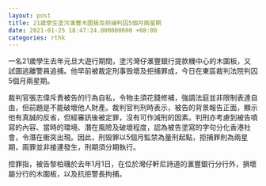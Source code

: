 ```yaml
---
layout: post
title: 21歲學生塗污滙豐木圍板及拒捕判囚5個月兩星期
date: 2021-01-25 18:47:24.000000000 +08:00
categories: rthk
---
```


一名21歲學生去年元旦大遊行期間，塗污灣仔滙豐銀行提款機中心的木圍板，又試圖逃離警員追捕。他早前被裁定刑事毁壞及拒捕罪成，今日在東區裁判法院判囚5個月兩星期。

裁判官張志偉斥責被告的行為自私，令物主須花錢修補，強調法庭並非限制表達自由，但前題是不能破壞他人財產。裁判官判刑時表示，被告的背景報告正面，顯示他有真誠的反省，但經審訊後被定罪，沒有可作減刑的因素。判刑亦考慮到被告噴寫的內容、當時的環境、潛在風險及破壞程度，認為被告塗寫的字句分化香港社會，令潛在衝突出現。因此，刑毁罪以5個月監禁為量刑起點，拒捕罪則為兩星期，兩罪並非接連發生，刑期須分期執行。

控罪指，被告黎柏璣於去年1月1日，在位於灣仔軒尼詩道的滙豐銀行分行外，損壞屬分行的木圍板，以及抗拒警長拘捕。
